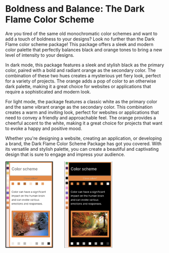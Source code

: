 # Boldness and Balance: The Dark Flame Color Scheme 

Are you tired of the same old monochromatic color schemes and want to add a touch of boldness to your designs? Look no further than the Dark Flame color scheme package! This package offers a sleek and modern color palette that perfectly balances black and orange tones to bring a new level of intensity to your designs.

In dark mode, this package features a sleek and stylish black as the primary color, paired with a bold and radiant orange as the secondary color. The combination of these two hues creates a mysterious yet fiery look, perfect for a variety of projects. The orange adds a pop of color to an otherwise dark palette, making it a great choice for websites or applications that require a sophisticated and modern look.

For light mode, the package features a classic white as the primary color and the same vibrant orange as the secondary color. This combination creates a warm and inviting look, perfect for websites or applications that need to convey a friendly and approachable feel. The orange provides a cheerful accent to the white, making it a great choice for projects that want to evoke a happy and positive mood.

Whether you're designing a website, creating an application, or developing a brand, the Dark Flame Color Scheme Package has got you covered. With its versatile and stylish palette, you can create a beautiful and captivating design that is sure to engage and impress your audience.

<img src="dark-flame.png"  width="30%" height="60%">&nbsp;&nbsp;&nbsp;&nbsp;&nbsp;&nbsp;&nbsp;&nbsp; <img src="dark-flame-dark.png"  width="30%" height="60%">
